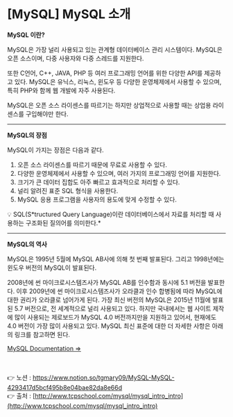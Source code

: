# [**MySQL] MySQL 소개**

**MySQL 이란?**

MySQL은 가장 널리 사용되고 있는 관계형 데이터베이스 관리 시스템이다.
MySQL은 오픈 소스이며, 다중 사용자와 다중 스레드를 지원한다.

또한 C언어, C++, JAVA, PHP 등 여러 프로그래밍 언어를 위한 다양한 API를 제공하고 있다.
MySQL은 유닉스, 리눅스, 윈도우 등 다양한 운영체제에서 사용할 수 있으며, 
특히 PHP와 함께 웹 개발에 자주 사용된다.

MySQL은 오픈 소스 라이센스를 따르기는 하지만 상업적으로 사용할 때는 상업용 라이센스를 구입해야만 한다.

---

**MySQL의 장점**

MySQL이 가지는 장점은 다음과 같다.

1. 오픈 소스 라이센스를 따르기 때문에 무료로 사용할 수 있다.
2. 다양한 운영체제에서 사용할 수 있으며, 여러 가지의 프로그래밍 언어를 지원한다.
3. 크기가 큰 데이터 집합도 아주 빠르고 효과적으로 처리할 수 있다.
4. 널리 알려진 표준 SQL 형식을 사용한다.
5. MySQL 응용 프로그램을 사용자의 용도에 맞게 수정할 수 있다.

<aside>
💡 SQL(S*tructured Query Language)이란 데이터베이스에서 자료를 처리할 때 사용하는 구조화된 질의어를 의미한다.*

</aside>

---

**MySQL의 역사**

MySQL은 1995년 5월에 MySQL AB사에 의해 첫 번째 발표된다.
그리고 1998년에는 윈도우 버전의 MySQL이 발표된다.

2008년에 썬 마이크로시스템즈사가 MySQL AB를 인수함과 동시에 5.1 버전을 발표한다.
이후 2009년에 썬 마이크로시스템즈사가 오라클과 인수 합병됨에 따라 MySQL에 대한 권리가 
오라클로 넘어가게 된다.
가장 최신 버전의 MySQL은 2015년 11월에 발표된 5.7 버전으로, 전 세계적으로 널리 사용되고 있다.
하지만 국내에서는 웹 사이트 제작에 많이 사용되는 제로보드가 MySQL 4.0 버전까지만을 지원하고 있어서, 현재에도 4.0 버전이 가장 많이 사용되고 있다.
MySQL 최신 표준에 대한 더 자세한 사항은 아래의 링크를 참고하면 된다.

[MySQL Documentation =>](http://dev.mysql.com/doc/)

<br><br>
👉 노션 : https://www.notion.so/tgmary09/MySQL-MySQL-4293417d5bcf495b8e04bae82da8e66d
<br>
👉 출처 : [http://www.tcpschool.com/mysql/mysql_intro_intro](http://www.tcpschool.com/mysql/mysql_intro_intro)
